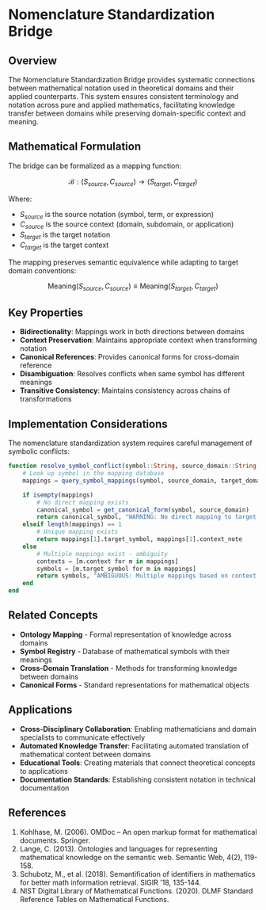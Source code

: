 # Nomenclature Standardization Bridge

## Overview

The Nomenclature Standardization Bridge provides systematic connections between mathematical notation used in theoretical domains and their applied counterparts. This system ensures consistent terminology and notation across pure and applied mathematics, facilitating knowledge transfer between domains while preserving domain-specific context and meaning.

## Mathematical Formulation

The bridge can be formalized as a mapping function:

```math
\mathcal{B}: (S_{source}, C_{source}) \rightarrow (S_{target}, C_{target})
```

Where:
- $S_{source}$ is the source notation (symbol, term, or expression)
- $C_{source}$ is the source context (domain, subdomain, or application)
- $S_{target}$ is the target notation
- $C_{target}$ is the target context

The mapping preserves semantic equivalence while adapting to target domain conventions:

```math
\text{Meaning}(S_{source}, C_{source}) \equiv \text{Meaning}(S_{target}, C_{target})
```

## Key Properties

- **Bidirectionality**: Mappings work in both directions between domains
- **Context Preservation**: Maintains appropriate context when transforming notation
- **Canonical References**: Provides canonical forms for cross-domain reference
- **Disambiguation**: Resolves conflicts when same symbol has different meanings
- **Transitive Consistency**: Maintains consistency across chains of transformations

## Implementation Considerations

The nomenclature standardization system requires careful management of symbolic conflicts:

```julia
function resolve_symbol_conflict(symbol::String, source_domain::String, target_domain::String)
    # Look up symbol in the mapping database
    mappings = query_symbol_mappings(symbol, source_domain, target_domain)

    if isempty(mappings)
        # No direct mapping exists
        canonical_symbol = get_canonical_form(symbol, source_domain)
        return canonical_symbol, "WARNING: No direct mapping to target domain"
    elseif length(mappings) == 1
        # Unique mapping exists
        return mappings[1].target_symbol, mappings[1].context_note
    else
        # Multiple mappings exist - ambiguity
        contexts = [m.context for m in mappings]
        symbols = [m.target_symbol for m in mappings]
        return symbols, "AMBIGUOUS: Multiple mappings based on context: $contexts"
    end
end
```

## Related Concepts

- **Ontology Mapping** - Formal representation of knowledge across domains
- **Symbol Registry** - Database of mathematical symbols with their meanings
- **Cross-Domain Translation** - Methods for transforming knowledge between domains
- **Canonical Forms** - Standard representations for mathematical objects

## Applications

- **Cross-Disciplinary Collaboration**: Enabling mathematicians and domain specialists to communicate effectively
- **Automated Knowledge Transfer**: Facilitating automated translation of mathematical content between domains
- **Educational Tools**: Creating materials that connect theoretical concepts to applications
- **Documentation Standards**: Establishing consistent notation in technical documentation

## References

1. Kohlhase, M. (2006). OMDoc – An open markup format for mathematical documents. Springer.
2. Lange, C. (2013). Ontologies and languages for representing mathematical knowledge on the semantic web. Semantic Web, 4(2), 119-158.
3. Schubotz, M., et al. (2018). Semantification of identifiers in mathematics for better math information retrieval. SIGIR '18, 135-144.
4. NIST Digital Library of Mathematical Functions. (2020). DLMF Standard Reference Tables on Mathematical Functions.
